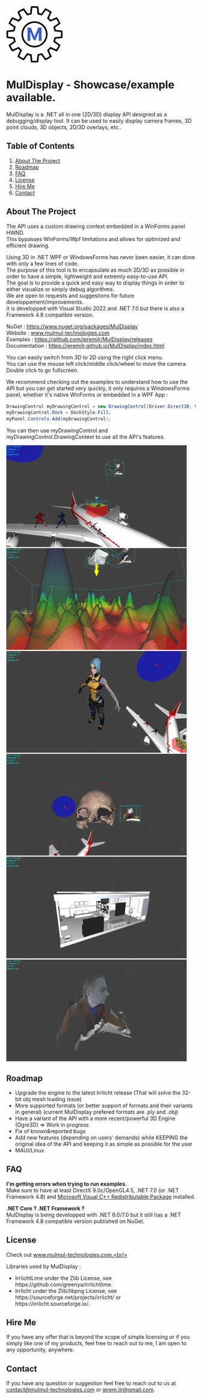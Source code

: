 <img width=150 height=150 src="https://github.com/jeremjlr/MulDisplay/blob/main/MulmulTechnologiesIconReworkedTransparent.png"/><br/>

# MulDisplay - Showcase/example available.
MulDisplay is a .NET all in one (2D/3D) display API designed as a debugging/display tool. It can be used to easily display camera frames, 3D point clouds, 3D objects, 2D/3D overlays, etc..

## Table of Contents
<ol>
  <li><a href="#about-the-project">About The Project</a></li>
  <li><a href="#roadmap">Roadmap</a></li>
  <li><a href="#faq">FAQ</a></li>
  <li><a href="#license">License</a></li>
  <li><a href="#hire-me">Hire Me</a></li>
  <li><a href="#contact">Contact</a></li>
</ol>

## About The Project
The API uses a custom drawing context embedded in a WinForms panel HWND.<br/>
This bypasses WinForms/Wpf limitations and allows for optimized and efficient drawing.<br/>

Using 3D in .NET WPF or WindowsForms has never been easier, it can done with only a few lines of code.<br/>
The purpose of this tool is to encapsulate as much 2D/3D as possible in order to have a simple, lightweight and extremly easy-to-use API.<br/>
The goal is to provide a quick and easy way to display things in order to either visualize or simply debug algorithms.<br/>
We are open to requests and suggestions for future developpement/improvements.<br/>
It is developped with Visual Studio 2022 and .NET 7.0 but there is also a Framework 4.8 compatible version.<br/>

NuGet : https://www.nuget.org/packages/MulDisplay<br/>
Website : www.mulmul-technologies.com<br/>
Examples :  https://github.com/jeremjlr/MulDisplay/releases<br/>
Documentation : https://jeremjlr.github.io/MulDisplay/index.html<br/>

You can easily switch from 3D to 2D using the right click menu.<br/>
You can use the mouse left click/middle click/wheel to move the camera.<br/>
Double click to go fullscreen.<br/>

We recommend checking out the examples to understand how to use the API but you can get started very quickly, it only requires a WindowsForms panel, whether it's native WinForms or embedded in a WPF App : 

```C#
DrawingControl myDrawingControl = new DrawingControl(Driver.Direct3D, ViewMode._3D, false, false, 5, 1f, 4, false, false);
myDrawingControl.Dock = DockStyle.Fill;
myPanel.Controls.Add(myDrawingControl);
```

You can then use myDrawingControl and myDrawingControl.DrawingContext to use all the API's features.

<p>
            <img width=480 height=270 src="https://github.com/jeremjlr/MulDisplay/blob/main/Screen1.jpg"/><br/>
            <img width=480 height=270 src="https://github.com/jeremjlr/MulDisplay/blob/main/Screen2.jpg"/><br/>
            <img width=480 height=270 src="https://github.com/jeremjlr/MulDisplay/blob/main/Screen3.jpg"/><br/>
            <img width=480 height=270 src="https://github.com/jeremjlr/MulDisplay/blob/main/Screen4.jpg"/><br/>
            <img width=480 height=270 src="https://github.com/jeremjlr/MulDisplay/blob/main/Screen5.jpg"/><br/>
            <img width=480 height=270 src="https://github.com/jeremjlr/MulDisplay/blob/main/Screen6.jpg"/><br/>
</p>

## Roadmap
<ul>
  <li>Upgrade the engine to the latest Irrlicht release (That will solve the 32-bit obj mesh loading issue)</li>
  <li>More supported formats (or better support of formats and their variants in general) (current MulDisplay prefered formats are .ply and .obj)</li>
  <li>Have a variant of the API with a more recent/powerful 3D Engine (Ogre3D) => Work in progress</li>
  <li>Fix of known&reported bugs</li>
  <li>Add new features (depending on users' demands) while KEEPING the original idea of the API and keeping it as simple as possible for the user</li>
  <li>MAUI/Linux</li>
</ul>

## FAQ
<b>I'm getting errors when trying to run examples.</b><br/>
Make sure to have at least DirectX 9.0c/OpenGL4.5, .NET 7.0 (or .NET Framework 4.8) and <a href="https://docs.microsoft.com/en-US/cpp/windows/latest-supported-vc-redist?view=msvc-160">Microsoft Visual C++ Redistributable Package</a> installed.<br/>

<b>.NET Core ? .NET Framework ?</b><br/>
MulDisplay is being developped with .NET 6.0/7.0 but it still has a .NET Framework 4.8 compatible version published on NuGet.

## License
Check out www.mulmul-technologies.com.<br/>

Libraries used by MulDisplay :<br/>
<ul>
  <li>IrrlichtLime under the Zlib License, see https://github.com/greenya/irrlichtlime.</li>
  <li>Irrlicht under the Zlib/libpng License, see https://sourceforge.net/projects/irrlicht/ or https://irrlicht.sourceforge.io/.</li>
</ul>

## Hire Me
If you have any offer that is beyond the scope of simple licensing or if you simply like one of my products, feel free to reach out to me, I am open to any opportunity, anywhere.

## Contact
If you have any question or suggestion feel free to reach out to us at contact@mulmul-technologies.com or jerem.jlr@gmail.com.

